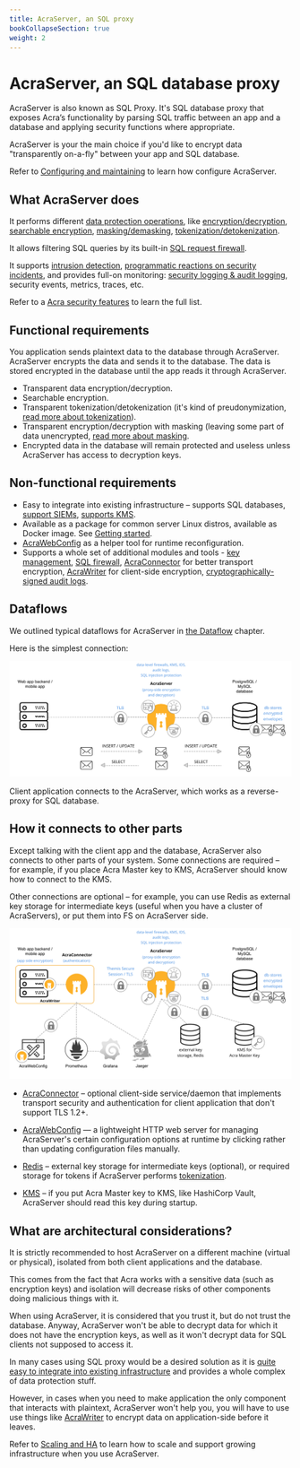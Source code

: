 ```yaml
---
title: AcraServer, an SQL proxy
bookCollapseSection: true
weight: 2
---
```


# AcraServer, an SQL database proxy

AcraServer is also known as SQL Proxy. It's SQL database proxy that exposes Acra’s functionality by parsing SQL traffic between an app and a database and applying security functions where appropriate. 

AcraServer is your the main choice if you'd like to encrypt data "transparently on-a-fly" between your app and SQL database.

Refer to [Configuring and maintaining](/acra/configuring-maintaining/) to learn how configure AcraServer.


## What AcraServer does

It performs different [data protection operations](/acra/acra-in-depth/security-features/), like [encryption/decryption](/acra/security-controls/encryption), [searchable encryption](/acra/security-controls/searchable-encryption/), [masking/demasking](/acra/security-controls/masking/), [tokenization/detokenization](/acra/security-controls/tokenization/). 

It allows filtering SQL queries by its built-in [SQL request firewall](/acra/security-controls/sql-firewall/). 

It supports [intrusion detection](/acra/security-controls/intrusion-detection/), [programmatic reactions on security incidents](/acra/security-controls/security-logging-and-events/programmatic-reactions/), and provides full-on monitoring: [security logging & audit logging](/acra/security-controls/security-logging-and-events/), security events, metrics, traces, etc.

Refer to a [Acra security features](/acra/acra-in-depth/security-features/) to learn the full list.


## Functional requirements

You application sends plaintext data to the database through AcraServer. AcraServer encrypts the data and sends it to the database. The data is stored encrypted in the database until the app reads it through AcraServer.

* Transparent data encryption/decryption.
* Searchable encryption.
* Transparent tokenization/detokenization (it's kind of preudonymization, [read more about tokenization](/acra/security-controls/tokenization/)).
* Transparent encryption/decryption with masking (leaving some part of data unencrypted,
  [read more about masking](/acra/security-controls/masking/).
* Encrypted data in the database will remain protected and useless unless AcraServer has access to decryption keys.


## Non-functional requirements

* Easy to integrate into existing infrastructure – supports SQL databases, [support SIEMs](/acra/security-controls/security-logging-and-events/siem-soc-integration/), [supports KMS](/acra/configuring-maintaining/key-storing/kms/).
* Available as a package for common server Linux distros, available as Docker image. See [Getting started](/acra/getting-started/).
* [AcraWebConfig](/acra/configuring-maintaining/general-configuration/acra-webconfig/) as a helper tool for runtime reconfiguration.
* Supports a whole set of additional modules and tools - [key management](/acra/security-controls/key-management/), [SQL firewall](/acra/security-controls/sql-firewall), [AcraConnector](/acra/security-controls/transport-security/acra-connector) for better transport encryption, [AcraWriter](/acra/acra-in-depth/architecture/sdks/) for client-side encryption, [cryptographically-signed audit logs](/acra/security-controls/security-logging-and-events/audit-logging/).


## Dataflows

We outlined typical dataflows for AcraServer in [the Dataflow](/acra/acra-in-depth/data-flow/#simplest-version-with-sql-proxy) chapter.

Here is the simplest connection:

![](/files/acra/app-as-db.png)


Client application connects to the AcraServer, which works as a reverse-proxy for SQL database.


## How it connects to other parts

Except talking with the client app and the database, AcraServer also connects to other parts of your system. Some connections are required – for example, if you place Acra Master key to KMS, AcraServer should know how to connect to the KMS.

Other connections are optional – for example, you can use Redis as external key storage for intermediate keys (useful when you have a cluster of AcraServers), or put them into FS on AcraServer side.

![](/files/acra/as-and-all-their-friends.png)


* [AcraConnector](/acra/security-controls/transport-security/acra-connector) – optional client-side service/daemon that implements transport security and authentication for client application that don't support TLS 1.2+.

* [AcraWebConfig](/acra/configuring-maintaining/general-configuration/acra-webconfig/) — a lightweight HTTP web server for managing AcraServer's certain configuration options at runtime by clicking rather than updating configuration files manually.

* [Redis](/acra/acra-in-depth/architecture/key-storage/) – external key storage for intermediate keys (optional), or required storage for tokens if AcraServer performs [tokenization](/acra/security-controls/tokenization/).

* [KMS](/acra/configuring-maintaining/key-storing/kms/) – if you put Acra Master key to KMS, like HashiCorp Vault, AcraServer should read this key during startup.


## What are architectural considerations?

It is strictly recommended to host AcraServer on a different machine (virtual or physical),
isolated from both client applications and the database.

This comes from the fact that Acra works with a sensitive data (such as encryption keys) and isolation
will decrease risks of other components doing malicious things with it.

When using AcraServer, it is considered that you trust it, but do not trust the database.
Anyway, AcraServer won't be able to decrypt data for which it does not have the encryption keys,
as well as it won't decrypt data for SQL clients not supposed to access it.

In many cases using SQL proxy would be a desired solution as it is
[quite easy to integrate into existing infrastructure](/acra/guides/integrating-acra-server-into-infrastructure/)
and provides a whole complex of data protection stuff.

However, in cases when you need to make application the only component that interacts with plaintext,
AcraServer won't help you, you will have to use use things like [AcraWriter](/acra/acra-in-depth/architecture/sdks/) to encrypt data on application-side before it leaves.

Refer to [Scaling and HA](/acra/acra-in-depth/scaling-and-high-availability/) to learn how to scale and support growing infrastructure when you use AcraServer.